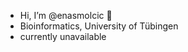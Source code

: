 - Hi, I’m @enasmolcic 🐙
- Bioinformatics, University of Tübingen
- currently unavailable

<!---
enasmolcic/enasmolcic is a ✨ special ✨ repository because its `README.md` (this file) appears on your GitHub profile.
You can click the Preview link to take a look at your changes.
--->
